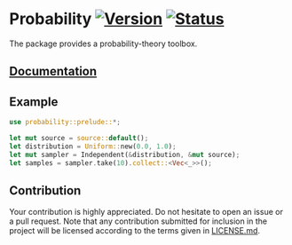 # Probability [![Version][version-img]][version-url] [![Status][status-img]][status-url]

The package provides a probability-theory toolbox.

## [Documentation][doc]

## Example

```rust
use probability::prelude::*;

let mut source = source::default();
let distribution = Uniform::new(0.0, 1.0);
let mut sampler = Independent(&distribution, &mut source);
let samples = sampler.take(10).collect::<Vec<_>>();
```

## Contribution

Your contribution is highly appreciated. Do not hesitate to open an issue or a
pull request. Note that any contribution submitted for inclusion in the project
will be licensed according to the terms given in [LICENSE.md](LICENSE.md).

[doc]: https://stainless-steel.github.io/probability
[status-img]: https://travis-ci.org/stainless-steel/probability.svg?branch=master
[status-url]: https://travis-ci.org/stainless-steel/probability
[version-img]: https://img.shields.io/crates/v/probability.svg
[version-url]: https://crates.io/crates/probability
